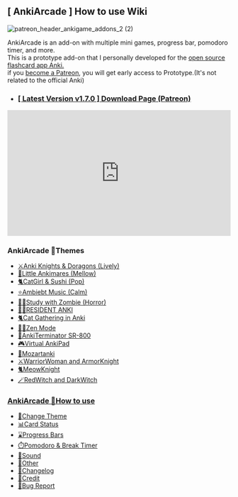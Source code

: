 
## \[ AnkiArcade ] How to use Wiki

![patreon_header_ankigame_addons_2 (2)](https://github.com/shigeyukey/AnkiArcade/assets/124401518/4dcc3e40-158d-4ccf-b1cf-5b97bdad0c4a)

AnkiArcade is an add-on with multiple mini games, progress bar, pomodoro timer, and more.<br>
This is a prototype add-on that I personally developed for the [open source flashcard app Anki.](https://apps.ankiweb.net/)<br>
if you [become a Patreon](https://www.patreon.com/Shigeyuki), you will get early access to Prototype.(It's not related to the official Anki)<br> 

* ### [ [ Latest Version v1.7.0 ]  Download Page (Patreon)](https://www.patreon.com/posts/ankiarcade-1-7-0-101482750?utm_medium=clipboard_copy&utm_source=copyLink&utm_campaign=postshare_creator&utm_content=join_link)


<iframe src="https://www.youtube.com/embed/t50NZagCsYk?list=PLZhrgD6s-LFVsEhxRdEHf_OkGVe2YZfeo" frameborder="0" allow="accelerometer; autoplay; clipboard-write; encrypted-media; gyroscope; picture-in-picture" allowfullscreen style="aspect-ratio: 16/9; width: 100%;"></iframe>



<!-- 1. ### [ AnkiArcade 🎨Themes ](themes/00-index.md) -->
### AnkiArcade 🎨Themes
  - [⚔Anki Knights & Doragons (Lively)](themes/01-anki-knights--doragons.md)
  - [💎Little Ankimares (Mellow)](themes/02-little-ankimares.md)
  - [🐈CatGirl & Sushi (Pop)](themes/03-catgirl--sushi.md)
  - [⭐Ambiebt Music (Calm)](themes/04-ambiebt-music.md)
  - [🧟‍♀Study with Zombie (Horror)](themes/05-study-with-zombie.md)
  - [🧟‍♀RESIDENT ANKI](themes/06-resident-anki.md)
  - [🐈️Cat Gathering in Anki](themes/07-️cat-gathering-in-anki.md)
  - [🧘‍♀️Zen Mode](themes/08-️zen-mode.md)
  - [🤖AnkiTerminator SR-800](themes/09-ankiterminator-sr-800.md)
  - [🎮Virtual AnkiPad](themes/10-virtual-ankipad.md)
  - [🎵Mozartanki](themes/11-mozartanki.md)
  - [⚔WarriorWoman and ArmorKnight](themes/12-warriorwoman.md)
  - [🐈MeowKnight](themes/13-meowknight.md)
  - [🪄RedWitch and DarkWitch](themes/14-redwitch.md)

### [ AnkiArcade 📖How to use ](how-to-use.md)
  - [🎨Change Theme](02.-Change-Theme.md)
  - [📊Card Status](03.-Card-status.md)
  - [⌛️Progress Bars](04.-Progress-Bars.md)
  - [⏱️Pomodoro & Break Timer](05.-Pomodoro-&-Break-Timer.md)
  - [🎵Sound](06.-Sound.md)
  - [📂Other](08.-Other.md)
  - [📝Changelog](09.-Changelog.md)
  - [💖Credit](98.-Credit.md)
  - [🚨Bug Report](99.-Bug-Report.md)